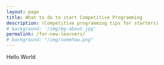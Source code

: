 ```yaml
---
layout: page
title: What to do to start Competitive Programming
description: (Competitive programming tips for starters)
# background: '/img/bg-about.jpg'
permalink: /for-new-learners/
# background: "/img/somehow.png"
---
```


Hello World

